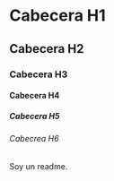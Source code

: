 # Cabecera H1
## Cabecera H2
### Cabecera H3
#### Cabecera H4
##### Cabecera H5
###### Cabecrea H6

Soy un readme.
